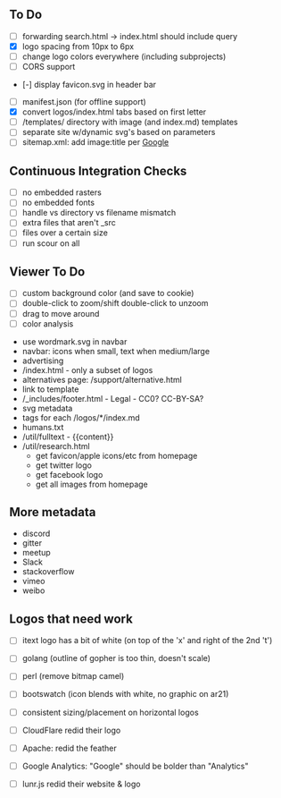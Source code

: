 
## To Do
 - [ ] forwarding search.html -> index.html should include query
 - [x] logo spacing from 10px to 6px
 - [ ] change logo colors everywhere (including subprojects)
 - [ ] CORS support
 - [-] display favicon.svg in header bar
 - [ ] manifest.json (for offline support)
 - [x] convert logos/index.html tabs based on first letter
 - [ ] /templates/ directory with image (and index.md) templates
 - [ ] separate site w/dynamic svg's based on parameters
 - [ ] sitemap.xml: add image:title per [Google](https://support.google.com/webmasters/answer/178636?hl=en)

## Continuous Integration Checks
 - [ ] no embedded rasters
 - [ ] no embedded fonts
 - [ ] handle vs directory vs filename mismatch
 - [ ] extra files that aren't _src
 - [ ] files over a certain size
 - [ ] run scour on all

## Viewer To Do
 - [ ] custom background color (and save to cookie)
 - [ ] double-click to zoom/shift double-click to unzoom
 - [ ] drag to move around
 - [ ] color analysis

 * use wordmark.svg in navbar
 * navbar: icons when small, text when medium/large
 * advertising
 * /index.html - only a subset of logos
 * alternatives page: /support/alternative.html
 * link to template
 * /_includes/footer.html - Legal - CC0?  CC-BY-SA?
 * svg metadata
 * tags for each /logos/*/index.md
 * humans.txt
 * /util/fulltext - {{content}}
 * /util/research.html
	- get favicon/apple icons/etc from homepage
	- get twitter logo
	- get facebook logo
	- get all images from homepage

## More metadata
 * discord
 * gitter
 * meetup
 * Slack
 * stackoverflow
 * vimeo
 * weibo

## Logos that need work
 - [ ] itext logo has a bit of white (on top of the 'x' and right of the 2nd 't')
 - [ ] golang (outline of gopher is too thin, doesn't scale)
 - [ ] perl (remove bitmap camel)
 - [ ] bootswatch (icon blends with white, no graphic on ar21)
 - [ ] consistent sizing/placement on horizontal logos
 - [ ] CloudFlare redid their logo
 - [ ] Apache: redid the feather
 - [ ] Google Analytics: "Google" should be bolder than "Analytics"
 - [ ] lunr.js redid their website & logo

